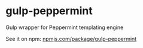 # gulp-peppermint
Gulp wrapper for Peppermint templating engine

See it on npm: [npmjs.com/package/gulp-peppermint](https://www.npmjs.com/package/gulp-peppermint)
